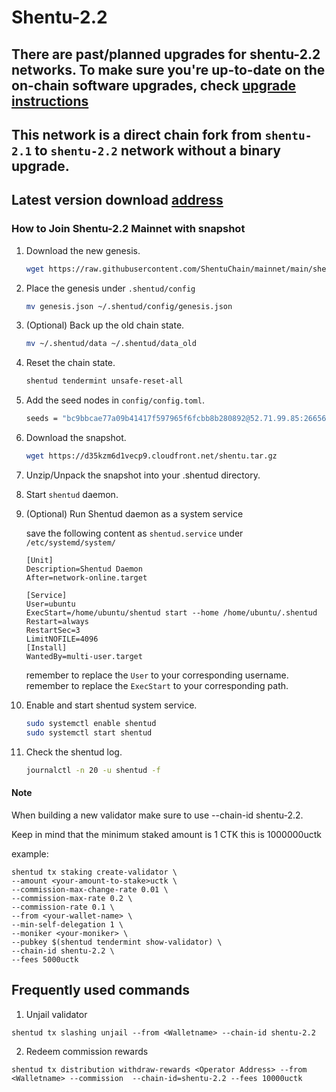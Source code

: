# Shentu-2.2

## There are past/planned upgrades for shentu-2.2 networks. To make sure you're up-to-date on the on-chain software upgrades, check [upgrade instructions](https://github.com/ShentuChain/mainnet/blob/main/shentu-2.2/upgrades)

## This network is a direct chain fork from `shentu-2.1` to `shentu-2.2` network without a binary upgrade.

## Latest version download [address](https://github.com/shentufoundation/shentu/releases)

### How to Join Shentu-2.2 Mainnet with snapshot

 1. Download the new genesis.
    ```bash
    wget https://raw.githubusercontent.com/ShentuChain/mainnet/main/shentu-2.2/genesis.json
    ```
 2. Place the genesis under `.shentud/config`
    ```bash
    mv genesis.json ~/.shentud/config/genesis.json
    ```
 3. (Optional) Back up the old chain state.
    ```bash
    mv ~/.shentud/data ~/.shentud/data_old
    ```
 4. Reset the chain state.
    ```bash
    shentud tendermint unsafe-reset-all
    ```
 5. Add the seed nodes in `config/config.toml`.
    ```bash
    seeds = "bc9bbcae77a09b41417f597965f6fcbb8b280892@52.71.99.85:26656,fd2944af442b18dab4ce50d8e001816a38490d56@54.158.108.97:26656,3edd4e16b791218b623f883d04f8aa5c3ff2cca6@shentu-seed.panthea.eu:36656"
    ```
 6. Download the snapshot.
    ```bash
    wget https://d35kzm6d1vecp9.cloudfront.net/shentu.tar.gz
    ```
 7. Unzip/Unpack the snapshot into your .shentud directory.
 8. Start `shentud` daemon.
 9. (Optional) Run Shentud daemon as a system service

    save the following content as `shentud.service` under `/etc/systemd/system/`

    ```
    [Unit]
    Description=Shentud Daemon
    After=network-online.target

    [Service]
    User=ubuntu
    ExecStart=/home/ubuntu/shentud start --home /home/ubuntu/.shentud
    Restart=always
    RestartSec=3
    LimitNOFILE=4096
    [Install]
    WantedBy=multi-user.target
    ```
    remember to replace the `User` to your corresponding username.
    remember to replace the `ExecStart` to your corresponding path.

 10. Enable and start shentud system service.
     ```bash
     sudo systemctl enable shentud
     sudo systemctl start shentud
     ```
 11. Check the shentud log.
     ```bash
     journalctl -n 20 -u shentud -f
     ```

 #### Note

When building a new validator make sure to use --chain-id shentu-2.2.

Keep in mind that the minimum staked amount is 1 CTK this is 1000000uctk

example:
```
shentud tx staking create-validator \
--amount <your-amount-to-stake>uctk \
--commission-max-change-rate 0.01 \
--commission-max-rate 0.2 \
--commission-rate 0.1 \
--from <your-wallet-name> \
--min-self-delegation 1 \
--moniker <your-moniker> \
--pubkey $(shentud tendermint show-validator) \
--chain-id shentu-2.2 \
--fees 5000uctk
```

## Frequently used commands
1. Unjail validator
 ```
 shentud tx slashing unjail --from <Walletname> --chain-id shentu-2.2
 ```
2. Redeem commission rewards
 ```
 shentud tx distribution withdraw-rewards <Operator Address> --from <Walletname> --commission  --chain-id=shentu-2.2 --fees 10000uctk
 ```
